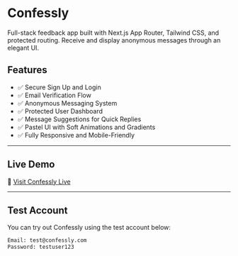 # Confessly
Full-stack feedback app built with Next.js App Router, Tailwind CSS, and protected routing. Receive and display anonymous messages through an elegant UI.


##  Features

- ✅ Secure Sign Up and Login
- ✅ Email Verification Flow
- ✅ Anonymous Messaging System
- ✅ Protected User Dashboard
- ✅ Message Suggestions for Quick Replies
- ✅ Pastel UI with Soft Animations and Gradients
- ✅ Fully Responsive and Mobile-Friendly

---

##  Live Demo

🔗 [Visit Confessly Live](https://your-deployed-link.vercel.app)

---

## Test Account

You can try out Confessly using the test account below:

```bash
Email: test@confessly.com
Password: testuser123